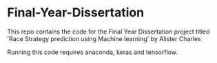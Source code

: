 # Final-Year-Dissertation
This repo contains the code for the Final Year Dissertation project titled 'Race Strategy prediction using Machine learning' by Alister Charles

Running this code requires anaconda, keras and tensorflow.
